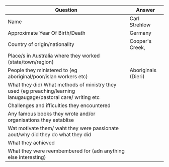 | Question                                                                                                      | Answer              |
| ------------------------------------------------------------------------------------------------------------- | ------------------- |
| Name                                                                                                          | Carl Strehlow       |
| Approximate Year Of Birth/Death                                                                               | Germany             |
| Country of origin/nationality                                                                                 | Cooper's Creek,     |
| Place/s in Australia where they worked (state/town/region)                                                    |                     |
| People they ministered to (eg aboriginal/poor/islan workers etc)                                              | Aboriginals (Dieri) |
| What they did/ What methods of ministry they used (eg preaching/learning lanugaugage/pastoral care/ writing etc |                     |
| Challenges and ifficulties they encountered                                                                   |                     |
| Any famous books they wrote and/or organisations they establise                                               |                     |
| Wat motivate them/ waht they were passionate aout/why did they do what they did                               |                     |
| What they achieved                                                                                            |                     |
| What they were reembembered for (adn anything else interesting)                                               |                     |




